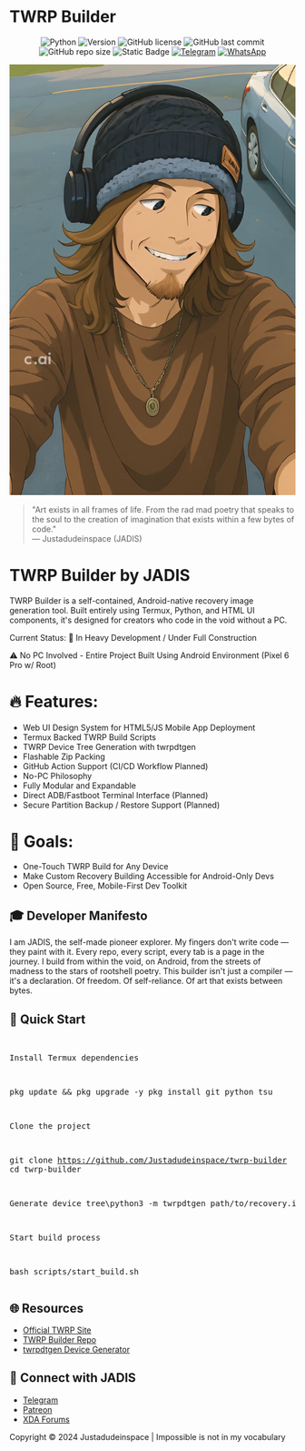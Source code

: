 

# TWRP Builder

<div align="center">

![Python](https://img.shields.io/badge/Python-3.8+-blue?logo=python&logoColor=white)
![Version](https://img.shields.io/badge/version-1.5.0-blue)
![GitHub license](https://img.shields.io/github/license/Justadudeinspace/twrp-builder)
![GitHub last commit](https://img.shields.io/github/last-commit/Justadudeinspace/twrp-builder)
![GitHub repo size](https://img.shields.io/github/repo-size/Justadudeinspace/twrp-builder)
![Static Badge](https://img.shields.io/badge/Contact_By-Email-red?style=flat&logoSize=auto&color=black&cacheSeconds=3800&link=justadudeinspace4244%40hotmsil.com)
[![Telegram](https://img.shields.io/badge/Telegram-Join%20Chat-2CA5E0?logo=telegram)](https://t.me/Justadudeinspace)
[![WhatsApp](https://img.shields.io/badge/WhatsApp-Join%20Channel-25D366?logo=whatsapp&logoColor=white)](https://whatsapp.com/channel/0029Vb6Ps5W7oQhlQSkw7a21)

</div>

</head>
<body class="p-6">
  <div class="max-w-4xl mx-auto">
    <img src="assets/jadis_signature_still.png" alt="JADIS Signature" class="banner-img mx-auto mb-6">
    <blockquote class="italic text-center text-lg mb-10">
      "Art exists in all frames of life. From the rad mad poetry that speaks to the soul to the creation of imagination that exists within a few bytes of code."<br/>
      &mdash; Justadudeinspace (JADIS)
    </blockquote><h1 class="text-3xl font-bold mb-4">TWRP Builder by JADIS</h1>
<p class="mb-6">TWRP Builder is a self-contained, Android-native recovery image generation tool. Built entirely using Termux, Python, and HTML UI components, it's designed for creators who code in the void without a PC.</p>

Current Status: 🧠 In Heavy Development / Under Full Construction 

⚠️ No PC Involved - Entire Project Built Using Android Environment (Pixel 6 Pro w/ Root)

# 🔥 Features:
- Web UI Design System for HTML5/JS Mobile App Deployment
- Termux Backed TWRP Build Scripts
- TWRP Device Tree Generation with twrpdtgen
- Flashable Zip Packing
- GitHub Action Support (CI/CD Workflow Planned)
- No-PC Philosophy
- Fully Modular and Expandable
- Direct ADB/Fastboot Terminal Interface (Planned)
- Secure Partition Backup / Restore Support (Planned)

# 🎯 Goals:
- One-Touch TWRP Build for Any Device
- Make Custom Recovery Building Accessible for Android-Only Devs
- Open Source, Free, Mobile-First Dev Toolkit


<h2 class="text-2xl font-semibold mt-8 mb-2">🎓 Developer Manifesto</h2>
<p class="mb-6">
  I am JADIS, the self-made pioneer explorer. My fingers don't write code — they paint with it. Every repo, every script, every tab is a page in the journey.
  I build from within the void, on Android, from the streets of madness to the stars of rootshell poetry. This builder isn't just a compiler — it's a declaration.
  Of freedom. Of self-reliance. Of art that exists between bytes.
</p>

<h2 class="text-2xl font-semibold mt-8 mb-2">🚀 Quick Start</h2>
<pre class="bg-black text-[#0ff] p-4 rounded mb-6 whitespace-pre-wrap">

Install Termux dependencies

pkg update && pkg upgrade -y pkg install git python tsu

Clone the project

git clone https://github.com/Justadudeinspace/twrp-builder cd twrp-builder

Generate device tree\python3 -m twrpdtgen path/to/recovery.img

Start build process

bash scripts/start_build.sh </pre>

<h2 class="text-2xl font-semibold mt-8 mb-2">🌐 Resources</h2>
<ul class="list-disc pl-6">
  <li><a href="https://twrp.me/">Official TWRP Site</a></li>
  <li><a href="https://github.com/Justadudeinspace/twrp-builder">TWRP Builder Repo</a></li>
  <li><a href="https://github.com/twrpdtgen/twrpdtgen">twrpdtgen Device Generator</a></li>
</ul>

<h2 class="text-2xl font-semibold mt-8 mb-2">💬 Connect with JADIS</h2>
<ul class="list-disc pl-6">
  <li><a href="https://t.me/Justadudeinspace">Telegram</a></li>
  <li><a href="https://patreon.com/Justadudeinspace">Patreon</a></li>
  <li><a href="https://xdaforums.com/m/justadudeinspace.12852395/">XDA Forums</a></li>
</ul>

<footer class="mt-10 pt-6 border-t border-cyan-400 text-center text-sm">
  Copyright &copy; 2024 Justadudeinspace | Impossible is not in my vocabulary
</footer>

  </div>
</body>
</html>
